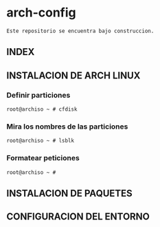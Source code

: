# arch-config

```Este repositorio se encuentra bajo construccion.```

## INDEX

## INSTALACION DE ARCH LINUX
### Definir particiones
```root@archiso ~ # cfdisk```
### Mira los nombres de las particiones
```root@archiso ~ # lsblk```
### Formatear peticiones
```root@archiso ~ # ```
## INSTALACION DE PAQUETES

## CONFIGURACION DEL ENTORNO
